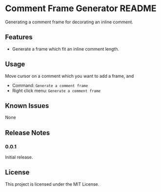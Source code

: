 # Comment Frame Generator README
Generating a comment frame for decorating an inline comment.

## Features
- Generate a frame which fit an inline comment length.

## Usage
Move cursor on a comment which you want to add a frame, and

- Command: `Generate a comment frame`
- Right click menu: `Generate a comment frame`

## Known Issues
None

## Release Notes
### 0.0.1

Initial release.

## License
This project is licensed under the MIT License.